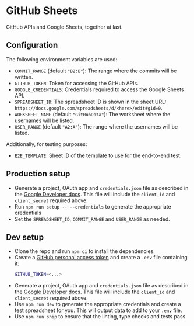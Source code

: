 # GitHub Sheets

GitHub APIs and Google Sheets, together at last.

## Configuration

The following environment variables are used:

- `COMMIT_RANGE` (default `"B2:B"`): The range where the commits will be written.
- `GITHUB_TOKEN`: Token for accessing the GitHub APIs.
- `GOOGLE_CREDENTIALS`: Credentials required to access the Google Sheets API.
- `SPREADSHEET_ID`: The spreadsheet ID is shown in the sheet URL: `https://docs.google.com/spreadsheets/d/<here>/edit#gid=0`.
- `WORKSHEET_NAME` (default `"GitHubData"`): The worksheet where the usernames will be listed.
- `USER_RANGE` (default `"A2:A"`): The range where the usernames will be listed.

Additionally, for testing purposes:

- `E2E_TEMPLATE`: Sheet ID of the template to use for the end-to-end test.

## Production setup

- Generate a project, OAuth app and `credentials.json` file as described in the [Google Developer docs]. This file will include the `client_id` and `client_secret` required above.
- Run `npm run setup -- --credentials` to generate the appropriate credentials
- Set the `SPREADSHEET_ID`, `COMMIT_RANGE` and `USER_RANGE` as needed.

## Dev setup

- Clone the repo and run `npm ci` to install the dependencies.
- Create a [GitHub personal access token] and create a `.env` file containing it:
    ```bash
    GITHUB_TOKEN=<...>
    ```
- Generate a project, OAuth app and `credentials.json` file as described in the [Google Developer docs]. This file will include the `client_id` and `client_secret` required above.
- Use `npm run dev` to generate the appropriate credentials and create a test spreadsheet for you. This will output data to add to your `.env` file.
- Use `npm run ship` to ensure that the linting, type checks and tests pass.

[github personal access token]: https://docs.github.com/en/authentication/keeping-your-account-and-data-secure/managing-your-personal-access-tokens#creating-a-personal-access-token-classic
[google developer docs]: https://developers.google.com/sheets/api/quickstart/nodejs#set_up_your_environment
